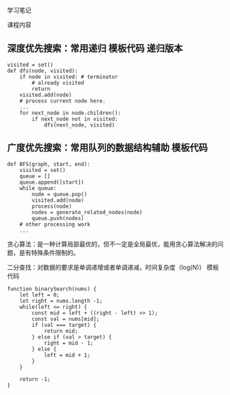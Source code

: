 学习笔记

课程内容
## 深度优先搜索：常用递归 模板代码 递归版本

```
visited = set()
def dfs(node, visited):
    if node in visited: # terminator
    	# already visited
    	return
	visited.add(node)
	# process current node here.
	...
	for next_node in node.children():
		if next_node not in visited:
			dfs(next_node, visited)
```

## 广度优先搜索：常用队列的数据结构辅助 模板代码

```
def BFS(graph, start, end):
    visited = set()
	queue = []
	queue.append([start])
	while queue:
		node = queue.pop()
		visited.add(node)
		process(node)
		nodes = generate_related_nodes(node)
		queue.push(nodes)
	# other processing work
	...
```
贪心算法：是一种计算局部最优的，但不一定是全局最优，能用贪心算法解决的问题，是有特殊条件限制的。

二分查找：对数据的要求是单调递增或者单调递减，时间复杂度（log(N)） 模板代码
```
function binarySearch(nums) {
    let left = 0;
    let right = nums.length -1;
    while(left <= right) {
        const mid = left + ((right - left) >> 1);
        const val = nums[mid];
        if (val === target) {
            return mid;
        } else if (val > target) {
            right = mid - 1;
        } else {
            left = mid + 1;
        }
    }

    return -1;
}
```